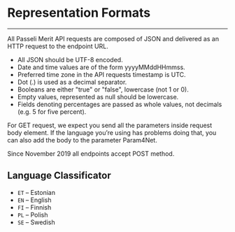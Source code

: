 # Representation Formats
---
All Passeli Merit API requests are composed of JSON and delivered as an HTTP request to the endpoint URL.

  - All JSON should be UTF-8 encoded.
  - Date and time values are of the form yyyyMMddHHmmss.
  - Preferred time zone in the API requests timestamp is UTC.
  - Dot (.) is used as a decimal separator.
  - Booleans are either "true" or "false", lowercase (not 1 or 0).
  - Empty values, represented as null should be lowercase.
  - Fields denoting percentages are passed as whole values, not decimals (e.g. 5 for five percent).

For GET request, we expect you send all the parameters inside request body element. If the language you’re using has problems doing that, you can also add the body to the parameter Param4Net.

Since November 2019 all endpoints accept POST method.
## Language Classificator

  - `ET` – Estonian
  - `EN` – English
  - `FI` – Finnish
  - `PL` – Polish
  - `SE` – Swedish
